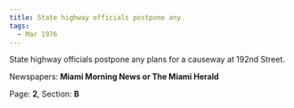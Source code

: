 ```yaml
---  
title: State highway officials postpone any  
tags:  
  - Mar 1976  
---  
```

  
State highway officials postpone any plans for a causeway at 192nd Street.  
  
Newspapers: **Miami Morning News or The Miami Herald**  
  
Page: **2**, Section: **B** 
